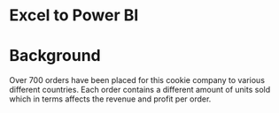 # Excel to Power BI
# Background
Over 700 orders have been placed for this cookie company to various different countries. Each order contains a different amount of units sold which in terms affects the revenue and profit per order.
